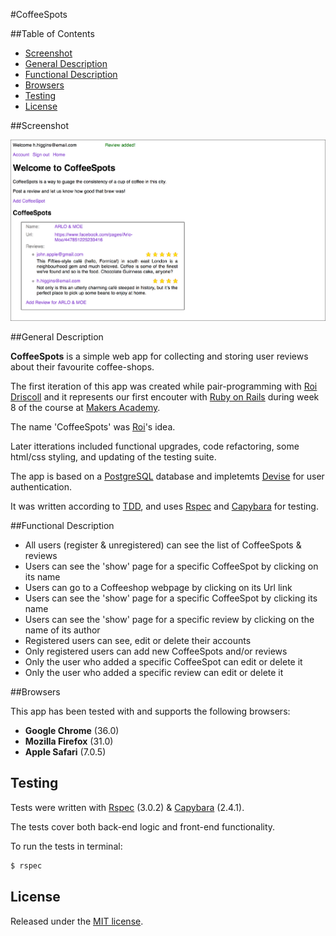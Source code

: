 #CoffeeSpots

##Table of Contents

* [Screenshot](#screenshot)
* [General Description](#general-description)
* [Functional Description](#functional-description)
* [Browsers](#browsers)
* [Testing](#testing)
* [License](#license)


##Screenshot

<div width="600px" >
	<a href="https://raw.githubusercontent.com/nadavmatalon/CoffeeSpots/master/app/assets/images/coffeespots-screenshot.jpg">
		<img src="/app/assets/images/coffeespots-screenshot.jpg" height="290px" />
	</a>
</div>


##General Description

__CoffeeSpots__ is a simple web app for collecting and storing user 
reviews about their favourite coffee-shops.

The first iteration of this app was created while pair-programming with 
[Roi Driscoll](https://github.com/roidriscoll) and it represents our first encouter 
with [Ruby on Rails](http://rubyonrails.org/) during week 8 of 
the course at [Makers Academy](http://www.makersacademy.com/).

The name 'CoffeeSpots' was [Roi](https://github.com/roidriscoll)'s idea.

Later itterations included functional upgrades, code refactoring, some html/css styling, 
and updating of the testing suite.

The app is based on a [PostgreSQL](http://www.postgresql.org/) database 
and impletemts [Devise](https://github.com/plataformatec/devise) for user authentication.

It was written according to [TDD](http://en.wikipedia.org/wiki/Test-driven_development), 
and uses [Rspec](http://rspec.info) and [Capybara](https://github.com/jnicklas/capybara) 
for testing.


##Functional Description

* All users (register & unregistered) can see the list of CoffeeSpots & reviews
* Users can see the 'show' page for a specific CoffeeSpot by clicking on its name
* Users can go to a Coffeeshop webpage by clicking on its Url link
* Users can see the 'show' page for a specific CoffeeSpot by clicking its name
* Users can see the 'show' page for a specific review by clicking on the name of its author
* Registered users can see, edit or delete their accounts
* Only registered users can add new CoffeeSpots and/or reviews
* Only the user who added a specific CoffeeSpot can edit or delete it
* Only the user who added a specific review can edit or delete it


##Browsers

 This app has been tested with and supports the following browsers:

* __Google Chrome__ (36.0)
* __Mozilla Firefox__ (31.0)
* __Apple Safari__ (7.0.5)


##  Testing

Tests were written with [Rspec](http://rspec.info) (3.0.2) & 
[Capybara](https://github.com/jnicklas/capybara) (2.4.1).

The tests cover both back-end logic and front-end functionality.

To run the tests in terminal: 

```bash
$ rspec
```

##  License

<p>Released under the <a href="http://www.opensource.org/licenses/MIT">MIT license</a>.</p>



